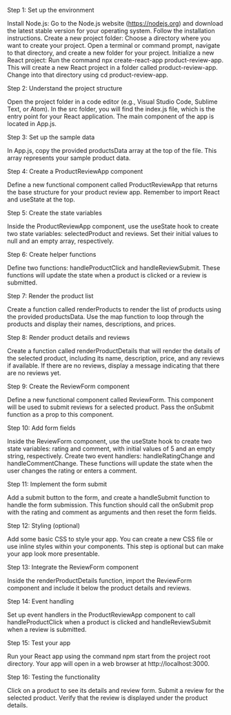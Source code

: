 Step 1: Set up the environment

Install Node.js: Go to the Node.js website (https://nodejs.org) and download the latest stable version for your operating system. Follow the installation instructions.
Create a new project folder: Choose a directory where you want to create your project. Open a terminal or command prompt, navigate to that directory, and create a new folder for your project.
Initialize a new React project: Run the command npx create-react-app product-review-app. This will create a new React project in a folder called product-review-app. Change into that directory using cd product-review-app.

Step 2: Understand the project structure

Open the project folder in a code editor (e.g., Visual Studio Code, Sublime Text, or Atom).
In the src folder, you will find the index.js file, which is the entry point for your React application. The main component of the app is located in App.js.

Step 3: Set up the sample data

In App.js, copy the provided productsData array at the top of the file. This array represents your sample product data.

Step 4: Create a ProductReviewApp component

Define a new functional component called ProductReviewApp that returns the base structure for your product review app. Remember to import React and useState at the top.

Step 5: Create the state variables

Inside the ProductReviewApp component, use the useState hook to create two state variables: selectedProduct and reviews. Set their initial values to null and an empty array, respectively.

Step 6: Create helper functions

Define two functions: handleProductClick and handleReviewSubmit. These functions will update the state when a product is clicked or a review is submitted.

Step 7: Render the product list

Create a function called renderProducts to render the list of products using the provided productsData. Use the map function to loop through the products and display their names, descriptions, and prices.

Step 8: Render product details and reviews

Create a function called renderProductDetails that will render the details of the selected product, including its name, description, price, and any reviews if available. If there are no reviews, display a message indicating that there are no reviews yet.

Step 9: Create the ReviewForm component

Define a new functional component called ReviewForm. This component will be used to submit reviews for a selected product. Pass the onSubmit function as a prop to this component.

Step 10: Add form fields

Inside the ReviewForm component, use the useState hook to create two state variables: rating and comment, with initial values of 5 and an empty string, respectively.
Create two event handlers: handleRatingChange and handleCommentChange. These functions will update the state when the user changes the rating or enters a comment.

Step 11: Implement the form submit

Add a submit button to the form, and create a handleSubmit function to handle the form submission. This function should call the onSubmit prop with the rating and comment as arguments and then reset the form fields.

Step 12: Styling (optional)

Add some basic CSS to style your app. You can create a new CSS file or use inline styles within your components. This step is optional but can make your app look more presentable.

Step 13: Integrate the ReviewForm component

Inside the renderProductDetails function, import the ReviewForm component and include it below the product details and reviews.

Step 14: Event handling

Set up event handlers in the ProductReviewApp component to call handleProductClick when a product is clicked and handleReviewSubmit when a review is submitted.

Step 15: Test your app

Run your React app using the command npm start from the project root directory. Your app will open in a web browser at http://localhost:3000.

Step 16: Testing the functionality

Click on a product to see its details and review form.
Submit a review for the selected product.
Verify that the review is displayed under the product details.
